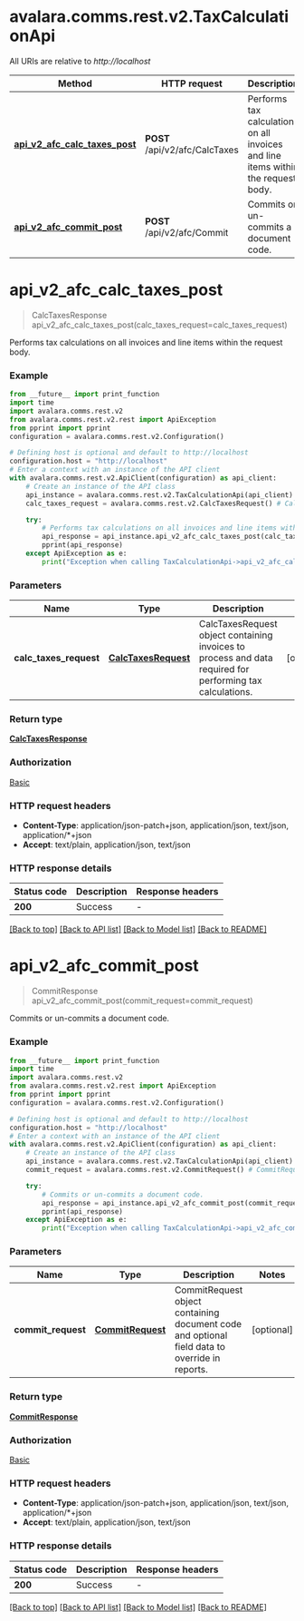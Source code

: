 # avalara.comms.rest.v2.TaxCalculationApi

All URIs are relative to *http://localhost*

Method | HTTP request | Description
------------- | ------------- | -------------
[**api_v2_afc_calc_taxes_post**](TaxCalculationApi.md#api_v2_afc_calc_taxes_post) | **POST** /api/v2/afc/CalcTaxes | Performs tax calculations on all invoices and line items within the request body.
[**api_v2_afc_commit_post**](TaxCalculationApi.md#api_v2_afc_commit_post) | **POST** /api/v2/afc/Commit | Commits or un-commits a document code.


# **api_v2_afc_calc_taxes_post**
> CalcTaxesResponse api_v2_afc_calc_taxes_post(calc_taxes_request=calc_taxes_request)

Performs tax calculations on all invoices and line items within the request body.

### Example

```python
from __future__ import print_function
import time
import avalara.comms.rest.v2
from avalara.comms.rest.v2.rest import ApiException
from pprint import pprint
configuration = avalara.comms.rest.v2.Configuration()

# Defining host is optional and default to http://localhost
configuration.host = "http://localhost"
# Enter a context with an instance of the API client
with avalara.comms.rest.v2.ApiClient(configuration) as api_client:
    # Create an instance of the API class
    api_instance = avalara.comms.rest.v2.TaxCalculationApi(api_client)
    calc_taxes_request = avalara.comms.rest.v2.CalcTaxesRequest() # CalcTaxesRequest | CalcTaxesRequest object containing invoices to process and data required               for performing tax calculations. (optional)

    try:
        # Performs tax calculations on all invoices and line items within the request body.
        api_response = api_instance.api_v2_afc_calc_taxes_post(calc_taxes_request=calc_taxes_request)
        pprint(api_response)
    except ApiException as e:
        print("Exception when calling TaxCalculationApi->api_v2_afc_calc_taxes_post: %s\n" % e)
```

### Parameters

Name | Type | Description  | Notes
------------- | ------------- | ------------- | -------------
 **calc_taxes_request** | [**CalcTaxesRequest**](CalcTaxesRequest.md)| CalcTaxesRequest object containing invoices to process and data required               for performing tax calculations. | [optional] 

### Return type

[**CalcTaxesResponse**](CalcTaxesResponse.md)

### Authorization

[Basic](../README.md#Basic)

### HTTP request headers

 - **Content-Type**: application/json-patch+json, application/json, text/json, application/*+json
 - **Accept**: text/plain, application/json, text/json

### HTTP response details
| Status code | Description | Response headers |
|-------------|-------------|------------------|
**200** | Success |  -  |

[[Back to top]](#) [[Back to API list]](../README.md#documentation-for-api-endpoints) [[Back to Model list]](../README.md#documentation-for-models) [[Back to README]](../README.md)

# **api_v2_afc_commit_post**
> CommitResponse api_v2_afc_commit_post(commit_request=commit_request)

Commits or un-commits a document code.

### Example

```python
from __future__ import print_function
import time
import avalara.comms.rest.v2
from avalara.comms.rest.v2.rest import ApiException
from pprint import pprint
configuration = avalara.comms.rest.v2.Configuration()

# Defining host is optional and default to http://localhost
configuration.host = "http://localhost"
# Enter a context with an instance of the API client
with avalara.comms.rest.v2.ApiClient(configuration) as api_client:
    # Create an instance of the API class
    api_instance = avalara.comms.rest.v2.TaxCalculationApi(api_client)
    commit_request = avalara.comms.rest.v2.CommitRequest() # CommitRequest | CommitRequest object containing document code and optional field data to override in reports. (optional)

    try:
        # Commits or un-commits a document code.
        api_response = api_instance.api_v2_afc_commit_post(commit_request=commit_request)
        pprint(api_response)
    except ApiException as e:
        print("Exception when calling TaxCalculationApi->api_v2_afc_commit_post: %s\n" % e)
```

### Parameters

Name | Type | Description  | Notes
------------- | ------------- | ------------- | -------------
 **commit_request** | [**CommitRequest**](CommitRequest.md)| CommitRequest object containing document code and optional field data to override in reports. | [optional] 

### Return type

[**CommitResponse**](CommitResponse.md)

### Authorization

[Basic](../README.md#Basic)

### HTTP request headers

 - **Content-Type**: application/json-patch+json, application/json, text/json, application/*+json
 - **Accept**: text/plain, application/json, text/json

### HTTP response details
| Status code | Description | Response headers |
|-------------|-------------|------------------|
**200** | Success |  -  |

[[Back to top]](#) [[Back to API list]](../README.md#documentation-for-api-endpoints) [[Back to Model list]](../README.md#documentation-for-models) [[Back to README]](../README.md)

